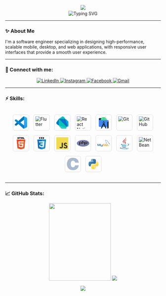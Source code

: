 <p align="center">
  <img src="https://capsule-render.vercel.app/api?type=waving&color=0:007ACC,100:0F2027&height=220&section=header&text=Abdallah%20Zaitoun&fontSize=44&fontColor=ffffff&animation=fadeIn&textY=25" />
  <br/>
  <img src="https://readme-typing-svg.herokuapp.com?font=Fira+Code&weight=600&size=22&pause=1000&color=007ACC&center=true&vCenter=true&width=600&lines=Software+Engineer;Mobile+%26+Desktop+Application+Developer;Front-End+Developer+%7C+Robots" alt="Typing SVG" />
</p>

---

### ✨ About Me

I'm a software engineer specializing in designing high-performance, scalable mobile, desktop, and web applications, with responsive user interfaces that provide a smooth user experience.

---

### 🔗 Connect with me:
<p align="center">
  <a href="https://www.linkedin.com/in/abdallah-zaitoun-133754348?utm_source=share&utm_campaign=share_via&utm_content=profile&utm_medium=android_app">
    <img src="https://img.shields.io/badge/-LinkedIn-0077B5?style=flat-square&logo=linkedin&logoColor=white" alt="LinkedIn"/>
  </a>
  
  <a href="https://www.instagram.com/alghayib_3z22?igsh=ZWg1Ym8xazFxem52">
    <img src="https://img.shields.io/badge/-Instagram-e4405f?style=flat-square&logo=instagram&logoColor=white" alt="Instagram"/>
  </a>
  
  
  <a href="https://www.facebook.com/share/17Kjtj9WeZ/">
    <img src="https://img.shields.io/badge/-Facebook-1877F2?style=flat-square&logo=facebook&logoColor=white" alt="Facebook"/>
  </a>
  
  <a href="mailto:abdallahzaytoon42@gmail.com">
    <img src="https://img.shields.io/badge/-Gmail-d14836?style=flat-square&logo=gmail&logoColor=white" alt="Gmail"/>
  </a>
</p>

---


### ⚡ Skills:

<!-- Styles for the modal popup -->
<style>
  /* خلفية المودال */
  .modal {
    display: none; /* مخفية افتراضياً */
    position: fixed;
    z-index: 1000;
    padding-top: 60px;
    left: 0; top: 0;
    width: 100%; height: 100%;
    overflow: auto;
    background-color: rgba(0,0,0,0.7); /* شفافية خلفية */
  }

  /* محتوى الصورة داخل المودال */
  .modal-content {
    margin: auto;
    display: block;
    max-width: 80%;
    max-height: 80%;
    border-radius: 8px;
  }

  /* زر الإغلاق */
  .close {
    position: absolute;
    top: 30px;
    right: 30px;
    color: white;
    font-size: 35px;
    font-weight: bold;
    cursor: pointer;
  }

  /* تأثير عند مرور الماوس */
  .modal-content:hover {
    transform: scale(1.05);
    transition: 0.3s ease;
  }
</style>

<!-- Skills Icons Wrapper -->
<div style="display: flex; justify-content: center; align-items: center; gap: 15px; flex-wrap: wrap; padding: 20px;">

  <!-- VS Code -->
  <img src="https://raw.githubusercontent.com/devicons/devicon/master/icons/vscode/vscode-original.svg" alt="VS Code" width="40" height="40" style="border:1px solid #ddd; padding:5px; border-radius:6px; cursor:pointer;" onclick="openModal(this.src, this.alt)">

  <!-- Flutter -->
  <img src="https://www.vectorlogo.zone/logos/flutterio/flutterio-icon.svg" alt="Flutter" width="40" height="40" style="border:1px solid #ddd; padding:5px; border-radius:6px; cursor:pointer;" onclick="openModal(this.src, this.alt)">

  <!-- Dart -->
  <img src="https://raw.githubusercontent.com/devicons/devicon/master/icons/dart/dart-original.svg" alt="Dart" width="40" height="40" style="border:1px solid #ddd; padding:5px; border-radius:6px; cursor:pointer;" onclick="openModal(this.src, this.alt)">

  <!-- React Native -->
  <img src="https://reactnative.dev/img/header_logo.svg" alt="React Native" width="40" height="40" style="border:1px solid #ddd; padding:5px; border-radius:6px; cursor:pointer;" onclick="openModal(this.src, this.alt)">

  <!-- Android Studio -->
  <img src="https://raw.githubusercontent.com/devicons/devicon/master/icons/androidstudio/androidstudio-original.svg" alt="Android Studio" width="40" height="40" style="border:1px solid #ddd; padding:5px; border-radius:6px; cursor:pointer;" onclick="openModal(this.src, this.alt)">

  <!-- Git -->
  <img src="https://www.vectorlogo.zone/logos/git-scm/git-scm-icon.svg" alt="Git" width="40" height="40" style="border:1px solid #ddd; padding:5px; border-radius:6px; cursor:pointer;" onclick="openModal(this.src, this.alt)">

  <!-- GitHub -->
  <img src="https://github.githubassets.com/images/modules/logos_page/GitHub-Mark.png" alt="GitHub" width="40" height="40" style="border:1px solid #ddd; padding:5px; border-radius:6px; cursor:pointer;" onclick="openModal(this.src, this.alt)">

  <!-- HTML5 -->
  <img src="https://raw.githubusercontent.com/devicons/devicon/master/icons/html5/html5-original-wordmark.svg" alt="HTML5" width="40" height="40" style="border:1px solid #ddd; padding:5px; border-radius:6px; cursor:pointer;" onclick="openModal(this.src, this.alt)">

  <!-- CSS3 -->
  <img src="https://raw.githubusercontent.com/devicons/devicon/master/icons/css3/css3-original-wordmark.svg" alt="CSS3" width="40" height="40" style="border:1px solid #ddd; padding:5px; border-radius:6px; cursor:pointer;" onclick="openModal(this.src, this.alt)">

  <!-- JavaScript -->
  <img src="https://raw.githubusercontent.com/devicons/devicon/master/icons/javascript/javascript-original.svg" alt="JavaScript" width="40" height="40" style="border:1px solid #ddd; padding:5px; border-radius:6px; cursor:pointer;" onclick="openModal(this.src, this.alt)">

  <!-- PHP -->
  <img src="https://raw.githubusercontent.com/devicons/devicon/master/icons/php/php-original.svg" alt="PHP" width="40" height="40" style="border:1px solid #ddd; padding:5px; border-radius:6px; cursor:pointer;" onclick="openModal(this.src, this.alt)">

  <!-- MySQL -->
  <img src="https://raw.githubusercontent.com/devicons/devicon/master/icons/mysql/mysql-original-wordmark.svg" alt="MySQL" width="40" height="40" style="border:1px solid #ddd; padding:5px; border-radius:6px; cursor:pointer;" onclick="openModal(this.src, this.alt)">

  <!-- Java -->
  <img src="https://raw.githubusercontent.com/devicons/devicon/master/icons/java/java-original.svg" alt="Java" width="40" height="40" style="border:1px solid #ddd; padding:5px; border-radius:6px; cursor:pointer;" onclick="openModal(this.src, this.alt)">

  <!-- NetBeans -->
  <img src="https://cdn.jsdelivr.net/gh/devicons/devicon/icons/netbeans/netbeans-original.svg" alt="NetBeans" width="40" height="40" style="border:1px solid #ddd; padding:5px; border-radius:6px; cursor:pointer;" onclick="openModal(this.src, this.alt)">

  <!-- C -->
  <img src="https://raw.githubusercontent.com/devicons/devicon/master/icons/c/c-original.svg" alt="C" width="40" height="40" style="border:1px solid #ddd; padding:5px; border-radius:6px; cursor:pointer;" onclick="openModal(this.src, this.alt)">

  <!-- Python -->
  <img src="https://raw.githubusercontent.com/devicons/devicon/master/icons/python/python-original.svg" alt="Python" width="40" height="40" style="border:1px solid #ddd; padding:5px; border-radius:6px; cursor:pointer;" onclick="openModal(this.src, this.alt)">

</div>

<!-- Modal Structure -->
<div id="myModal" class="modal" onclick="closeModal()">
  <span class="close" onclick="closeModal(event)">&times;</span>
  <img class="modal-content" id="modalImg" alt="">
  <div id="caption" style="color:white; text-align:center; margin-top:10px; font-size: 18px;"></div>
</div>

<script>
  function openModal(src, alt) {
    const modal = document.getElementById("myModal");
    const modalImg = document.getElementById("modalImg");
    const caption = document.getElementById("caption");

    modal.style.display = "block";
    modalImg.src = src;
    caption.innerText = alt;
  }

  function closeModal(event) {
    if(event) event.stopPropagation(); // منع إغلاق عند الضغط على الزر فقط وليس الخلفية
    document.getElementById("myModal").style.display = "none";
  }
</script>

---

### 📈 GitHub Stats:
<p align="center">
<img src="https://github-readme-stats.vercel.app/api?username=abdallah3z22&show_icons=true&theme=tokyonight&hide_border=true&hide_title=true" height="250px" width="200px" />
  
  <!-- Most Used Languages - bar chart -->
  <img src="https://github-readme-stats.vercel.app/api/top-langs/?username=abdallah3z22&layout=compact&theme=tokyonight&hide_border=true&langs_count=8" height="70px" />
 
  <p align="center">
  <img src="https://github-readme-streak-stats-eight.vercel.app/?user=abdallah3z22&theme=tokyonight&hide_border=true" height="130px" />
</p>

<!-- <p align="center">
  <img src="https://komarev.com/ghpvc/?username=abdallah3z22&label=Profile%20views&color=0e75b6&style=flat" alt="abdallah3z22" />
</p>

 -->
